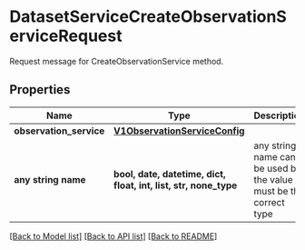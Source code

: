 # DatasetServiceCreateObservationServiceRequest

Request message for CreateObservationService method.

## Properties
Name | Type | Description | Notes
------------ | ------------- | ------------- | -------------
**observation_service** | [**V1ObservationServiceConfig**](V1ObservationServiceConfig.md) |  | [optional] 
**any string name** | **bool, date, datetime, dict, float, int, list, str, none_type** | any string name can be used but the value must be the correct type | [optional]

[[Back to Model list]](../README.md#documentation-for-models) [[Back to API list]](../README.md#documentation-for-api-endpoints) [[Back to README]](../README.md)



